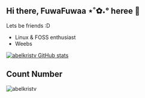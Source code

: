 ## Hi there,  FuwaFuwaa ⋆˚✿˖° heree 👋
Lets be friends :D
- Linux & FOSS enthusiast
- Weebs

[![abelkristv GitHub stats](https://github-readme-stats.vercel.app/api?username=abelkristv)](https://github.com/anuraghazra/github-readme-stats)
## Count Number
![abelkristv](https://count.getloli.com/get/@abelkristv)

<!--
**abelkristv/abelkristv** is a ✨ _special_ ✨ repository because its `README.md` (this file) appears on your GitHub profile.

Here are some ideas to get you started:

- 🔭 I’m currently working on ...
- 🌱 I’m currently learning ...
- 👯 I’m looking to collaborate on ...
- 🤔 I’m looking for help with ...
- 💬 Ask me about ...
- 📫 How to reach me: ...
- 😄 Pronouns: ...
- ⚡ Fun fact: ...
-->
